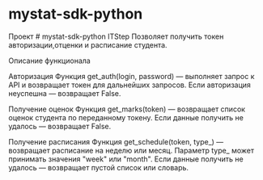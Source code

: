 # mystat-sdk-python
Проект # mystat-sdk-python ITStep Позволяет получить токен авторизации,отценки и расписание студента.

Описание функционала

Авторизация
Функция get_auth(login, password) — выполняет запрос к API и возвращает токен для дальнейших запросов.
Если авторизация неуспешна — возвращает False.

Получение оценок
Функция get_marks(token) — возвращает список оценок студента по переданному токену. Если данные получить не удалось — возвращает False.

Получение расписания
Функция get_schedule(token, type_) — возвращает расписание на неделю или месяц. Параметр type_ может принимать значения "week" или "month". Если данные получить не удалось — возвращает пустой список или словарь.

